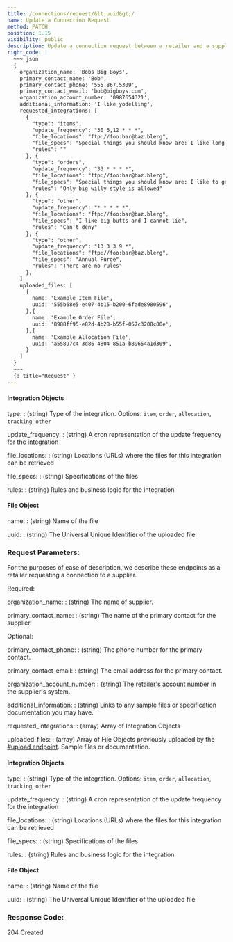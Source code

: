 ```yaml
---
title: /connections/request/&lt;uuid&gt;/
name: Update a Connection Request
method: PATCH
position: 1.15
visibility: public
description: Update a connection request between a retailer and a supplier
right_code: |
  ~~~ json
  {
    organization_name: 'Bobs Big Boys',
    primary_contact_name: 'Bob',
    primary_contact_phone: '555.867.5309',
    primary_contact_email: 'bob@bigboys.com',
    organization_account_number: '0987654321',
    additional_information: 'I like yodelling',
    requested_integrations: [
      {
        "type": "items",
        "update_frequency": "30 6,12 * * *",
        "file_locations": "ftp://foo:bar@baz.blerg",
        "file_specs": "Special things you should know are: I like long walks on the beach",
        "rules": ""
      }, {
        "type": "orders",
        "update_frequency": "33 * * * *",
        "file_locations": "ftp://foo:bar@baz.blerg",
        "file_specs": "Special things you should know are: I like to get jiggy with it.",
        "rules": "Only big willy style is allowed"
      }, {
        "type": "other",
        "update_frequency": "* * * * *",
        "file_locations": "ftp://foo:bar@baz.blerg",
        "file_specs": "I like big butts and I cannot lie",
        "rules": "Can't deny"
      }, {
        "type": "other",
        "update_frequency": "13 3 3 9 *",
        "file_locations": "ftp://foo:bar@baz.blerg",
        "file_specs": "Annual Purge",
        "rules": "There are no rules"
      },
    ]
    uploaded_files: [
      {
        name: 'Example Item File',
        uuid: '555b68e5-e407-4b15-b200-6fade8980596',
      },{
        name: 'Example Order File',
        uuid: '8988ff95-e82d-4b28-b55f-057c3208c00e',
      },{
        name: 'Example Allocation File',
        uuid: 'a55897c4-3d86-4804-851a-b89654a1d309',
      }
    ]
  }
  ~~~
  {: title="Request" }
---
```


#### Integration Objects
type:
: (string) Type of the integration. Options: `item`, `order`, `allocation`, `tracking`, `other`

update_frequency:
: (string) A cron representation of the update frequency for the integration

file_locations:
: (string) Locations (URLs) where the files for this integration can be retrieved

file_specs:
: (string) Specifications of the files

rules:
: (string) Rules and business logic for the integration

#### File Object
name:
: (string) Name of the file

uuid:
: (string) The Universal Unique Identifier of the uploaded file

### Request Parameters:

For the purposes of ease of description, we describe these endpoints as a retailer requesting a connection to a supplier.

Required:

organization_name:
: (string) The name of supplier.

primary_contact_name:
: (string) The name of the primary contact for the supplier.

Optional:

primary_contact_phone:
: (string) The phone number for the primary contact.

primary_contact_email:
: (string) The email address for the primary contact.

organization_account_number:
: (string) The retailer's account number in the supplier's system.

additional_information:
: (string) Links to any sample files or specification documentation you may have.

requested_integrations:
: (array) Array of Integration Objects

uploaded_files:
: (array) Array of File Objects previously uploaded by the [#upload endpoint](#filesupload). Sample files or documentation.

#### Integration Objects
type:
: (string) Type of the integration. Options: `item`, `order`, `allocation`, `tracking`, `other`

update_frequency:
: (string) A cron representation of the update frequency for the integration

file_locations:
: (string) Locations (URLs) where the files for this integration can be retrieved

file_specs:
: (string) Specifications of the files

rules:
: (string) Rules and business logic for the integration

#### File Object
name:
: (string) Name of the file

uuid:
: (string) The Universal Unique Identifier of the uploaded file

### Response Code:

204 Created

